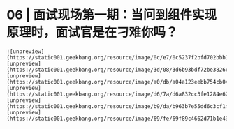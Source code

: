 # 06 | 面试现场第一期：当问到组件实现原理时，面试官是在刁难你吗？

    ![unpreview](https://static001.geekbang.org/resource/image/0c/e7/0c5237f2bfd702bbb19423d36fafe4e7.jpg)![unpreview](https://static001.geekbang.org/resource/image/3d/08/3d6b93bdf72be3826c9be626b19f0308.jpg)![unpreview](https://static001.geekbang.org/resource/image/a0/db/a04a123eebb754cb04c3c055c47400db.jpg)![unpreview](https://static001.geekbang.org/resource/image/d6/7a/d6a832cc3fe1284e6274c1d43f44067a.jpg)![unpreview](https://static001.geekbang.org/resource/image/b9/da/b963b7e55dd6c3cf1fb3340ffb233fda.jpg)![unpreview](https://static001.geekbang.org/resource/image/69/fe/69f89c4662d71b1e434a85ba89ff87fe.jpg)
    